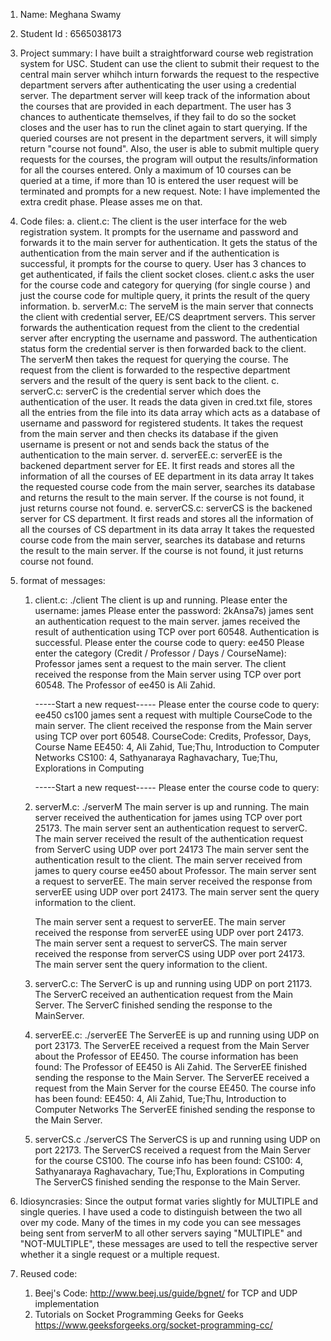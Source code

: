 1. Name: Meghana Swamy
2. Student Id : 6565038173
3. Project summary:
   I have built a straightforward course web registration system for USC. Student can use the client to submit their request to the central main server whihch inturn forwards the request to the respective department servers after authenticating the user using a credential server. The department server will keep track of the information about the courses that are provided in each department.
   The user has 3 chances to authenticate themselves, if they fail to do so the socket closes and the user has to run the clinet again to start querying. If the queried courses are not present in the department servers, it will simply return "course not found". Also, the user is able to submit multiple query requests for the courses, the program will output the results/information for all the courses entered. Only a maximum of 10 courses can be queried at a time, if more than 10 is entered the user request will be terminated and prompts for a new request.
   Note: I have implemented the extra credit phase. Please asses me on that.
4. Code files:
   a. client.c:
   The client is the user interface for the web registration system. It prompts for the username and password and forwards it to the main server for authentication. It gets the status of the authentication from the main server and if the authentication is successful, it prompts for the course to query. User has 3 chances to get authenticated, if fails the client socket closes.
   client.c asks the user for the course code and category for querying (for single course ) and just the course code for multiple query, it prints the result of the query information.
   b. serverM.c:
   The serveM is the main server that connects the client with credential server, EE/CS deaprtment servers. This server forwards the authentication request from the client to the credential server after encrypting the username and password. The authentication status form the credential server is then forwarded back to the client.
   The serverM then takes the request for querying the course. The request from the client is forwarded to the respective department servers and the result of the query is sent back to the client.
   c. serverC.c:
   serverC is the credential server which does the authentication of the user. It reads the data given in cred.txt file, stores all the entries from the file into its data array which acts as a database of username and password for registered students.
   It takes the request from the main server and then checks its database if the given username is present or not and sends back the status of the authentication to the main server.
   d. serverEE.c:
   serverEE is the backened department server for EE. It first reads and stores all the information of all the courses of EE department in its data array
   It takes the requested course code from the main server, searches its database and returns the result to the main server. If the course is not found, it just returns course not found.
   e. serverCS.c:
   serverCS is the backened server for CS department. It first reads and stores all the information of all the courses of CS department in its data array
   It takes the requested course code from the main server, searches its database and returns the result to the main server. If the course is not found, it just returns course not found.

5. format of messages:

   1. client.c:
      ./client
      The client is up and running.
      Please enter the username: james
      Please enter the password: 2kAnsa7s)
      james sent an authentication request to the main server.
      james received the result of authentication using TCP over port 60548. Authentication is successful.
      Please enter the course code to query: ee450
      Please enter the category (Credit / Professor / Days / CourseName): Professor
      james sent a request to the main server.
      The client received the response from the Main server using TCP over port 60548.
      The Professor of ee450 is Ali Zahid.

      -----Start a new request-----
      Please enter the course code to query: ee450 cs100
      james sent a request with multiple CourseCode to the main server.
      The client received the response from the Main server using TCP over port 60548.
      CourseCode: Credits, Professor, Days, Course Name
      EE450: 4, Ali Zahid, Tue;Thu, Introduction to Computer Networks
      CS100: 4, Sathyanaraya Raghavachary, Tue;Thu, Explorations in Computing

      -----Start a new request-----
      Please enter the course code to query:

   2. serverM.c:
      ./serverM
      The main server is up and running.
      The main server received the authentication for james using TCP over port 25173.
      The main server sent an authentication request to serverC.
      The main server received the result of the authentication request from ServerC using UDP over port 24173
      The main server sent the authentication result to the client.
      The main server received from james to query course ee450 about Professor.
      The main server sent a request to serverEE.
      The main server received the response from serverEE using UDP over port 24173.
      The main server sent the query information to the client.

      The main server sent a request to serverEE.
      The main server received the response from serverEE using UDP over port 24173.
      The main server sent a request to serverCS.
      The main server received the response from serverCS using UDP over port 24173.
      The main server sent the query information to the client.

   3. serverC.c:
      The ServerC is up and running using UDP on port 21173.
      The ServerC received an authentication request from the Main Server.
      The ServerC finished sending the response to the MainServer.

   4. serverEE.c:
      ./serverEE
      The ServerEE is up and running using UDP on port 23173.
      The ServerEE received a request from the Main Server about the Professor of EE450.
      The course information has been found: The Professor of EE450 is Ali Zahid.
      The ServerEE finished sending the response to the Main Server.
      The ServerEE received a request from the Main Server for the course EE450.
      The course info has been found:
      EE450: 4, Ali Zahid, Tue;Thu, Introduction to Computer Networks
      The ServerEE finished sending the response to the Main Server.

   5. serverCS.c
      ./serverCS
      The ServerCS is up and running using UDP on port 22173.
      The ServerCS received a request from the Main Server for the course CS100.
      The course info has been found:
      CS100: 4, Sathyanaraya Raghavachary, Tue;Thu, Explorations in Computing
      The ServerCS finished sending the response to the Main Server.

6. Idiosyncrasies:
   Since the output format varies slightly for MULTIPLE and single queries. I have used a code to distinguish between the two all over my code. Many of the times in my code you can see messages being sent from serverM to all other servers saying "MULTIPLE" and "NOT-MULTIPLE", these messages are used to tell the respective server whether it a single request or a multiple request.
7. Reused code:
   1. Beej's Code: http://www.beej.us/guide/bgnet/ for TCP and UDP implementation
   2. Tutorials on Socket Programming Geeks for Geeks
      https://www.geeksforgeeks.org/socket-programming-cc/
